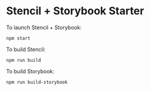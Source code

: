 # Stencil + Storybook Starter

To launch Stencil + Storybook:

```
npm start
```

To build Stencil:

```
npm run build
```

To build Storybook:

```
npm run build-storybook
```
